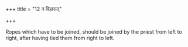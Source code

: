 +++
title = "12 न विहारात्"

+++

Ropes which have to be joined, should be joined by the priest from left to right, after having tied them from right to left.



